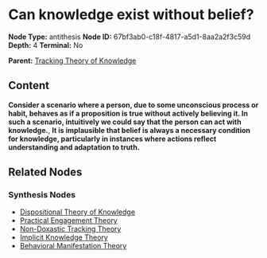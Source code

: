# Can knowledge exist without belief?

**Node Type:** antithesis
**Node ID:** 67bf3ab0-c18f-4817-a5d1-8aa2a2f3c59d
**Depth:** 4
**Terminal:** No

**Parent:** [Tracking Theory of Knowledge](tracking-theory-of-knowledge-synthesis-c1828046-8761-428b-a766-41b724a26584.md)

## Content

**Consider a scenario where a person, due to some unconscious process or habit, behaves as if a proposition is true without actively believing it. In such a scenario, intuitively we could say that the person can act with knowledge.**, **It is implausible that belief is always a necessary condition for knowledge, particularly in instances where actions reflect understanding and adaptation to truth.**

## Related Nodes

### Synthesis Nodes

- [Dispositional Theory of Knowledge](dispositional-theory-of-knowledge-synthesis-3d8a76a3-60d8-4ff0-92bd-e5b5411e8b10.md)
- [Practical Engagement Theory](practical-engagement-theory-synthesis-438c8b0f-2882-4ccd-a873-4305186d86be.md)
- [Non-Doxastic Tracking Theory](non-doxastic-tracking-theory-synthesis-be6ea8d9-36b0-4867-85d9-0a7a87ad5bc2.md)
- [Implicit Knowledge Theory](implicit-knowledge-theory-synthesis-6584ab3c-e871-45d2-a08c-8e475d0864e0.md)
- [Behavioral Manifestation Theory](behavioral-manifestation-theory-synthesis-102d6684-823a-4410-a99b-a9b166f0cc6b.md)
